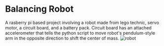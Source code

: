 # Balancing Robot
A rasberry pi based project involving a robot made from lego technic, servo motor, a circuit board, and a battery pack. Circuit board has an attached accelerometer that tells the python script to move robot's pendulum-style arm in the opposite direction to shift the center of mass.
![robot](https://user-images.githubusercontent.com/5815725/185198856-e2ba7478-5fc4-4e16-870d-402200783acc.jpeg)
